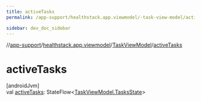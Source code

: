 ```yaml
---
title: activeTasks
permalink: /app-support/healthstack.app.viewmodel/-task-view-model/active-tasks.html

sidebar: dev_doc_sidebar
---
```

//[app-support](../../../index.html)/[healthstack.app.viewmodel](../index.html)/[TaskViewModel](index.html)/[activeTasks](active-tasks.html)



# activeTasks



[androidJvm]\
val [activeTasks](active-tasks.html): StateFlow&lt;[TaskViewModel.TasksState](-tasks-state/index.html)&gt;




